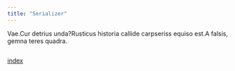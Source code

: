 ```yaml
---
title: "Serializer"
---
```

Vae.Cur detrius unda?Rusticus historia callide carpseriss equiso est.A falsis, gemna teres quadra.


```php

```

[index](index.md)
